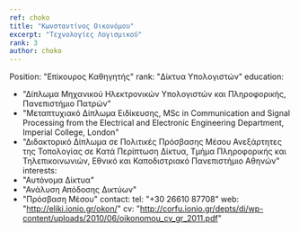 ```yaml
---
ref: choko
title: "Κωνσταντίνος Οικονόμου"
excerpt: "Τεχνολογίες Λογισμικού"
rank: 3
author: choko
---
```


Position: "Επίκουρος Καθηγητής"
rank: "Δίκτυα Υπολογιστών"
education:
  - "Δίπλωμα Μηχανικού Ηλεκτρονικών Υπολογιστών και Πληροφορικής, Πανεπιστήμιο Πατρών"
  - "Μεταπτυχιακό Δίπλωμα Ειδίκευσης, MSc in Communication and Signal Processing from the Electrical and Electronic Engineering Department, Imperial College, London"
  - "Διδακτορικό Δίπλωμα σε Πολιτικές Πρόσβασης Μέσου Ανεξάρτητες της Τοπολογίας σε Κατά Περίπτωση Δίκτυα, Τμήμα Πληροφορικής και Τηλεπικοινωνιών, Εθνικό και Καποδιστριακό Πανεπιστήμιο Αθηνών"
interests:
  - "Αυτόνομα Δίκτυα"
  - "Ανάλυση Απόδοσης Δικτύων"
  - "Πρόσβαση Μέσου"
contact:
  tel: "+30 26610 87708"
  web: "http://eliki.ionio.gr/okon/"
  cv: "http://corfu.ionio.gr/depts/di/wp-content/uploads/2010/06/oikonomou_cv_gr_2011.pdf"
